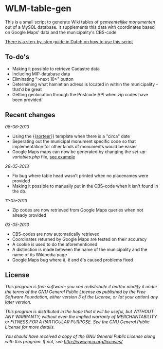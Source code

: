 WLM-table-gen
=============

This is a small script to generate Wiki tables of _gemeentelijke monumenten_ out of a MySQL database.
It supplements this data with coordinates based on Google Maps' data and the municipality's CBS-code

[There is a step-by-step guide in Dutch on how to use this script](http://nl.wikipedia.org/wiki/Wikipedia:Wikiproject/Erfgoed/Nederlandse_Erfgoed_Inventarisatie/Gemeentelijke_monumenten/WLM-table-gen)

To-do's
-------
* Making it possible to retrieve Cadastre data
* Including MIP-database data
* Eliminating ">next 10>" button
* Determining what hamlet an adress is located in within the municipality - that'd be great
* Getting geolocation through the Postcode API when zip codes have been provided

Recent changes
--------------
*08-06-2013*
* Using the {{[sorteer](http://nl.wikipedia.org/wiki/Sjabloon:Sorteer)}} template when there is a "circa" date
* Seperating out the municipal monument specific code so that implementation for other kinds of monuments would be easier
* Google Maps maps can now be generated by changing the _set-up-variables.php_ file, [see example](https://maps.google.com/maps/ms?msid=208244098044073223902.0004de8c739966a76b243&msa=0&ll=52.075022,4.411697&spn=0.052701,0.132093)

*29-05-2013*
* Fix bug where table head wasn't printed when no placenames were provided
* Making it possible to manually put in the CBS-code when it isn't found in the db.

*11-05-2013*
* Zip codes are now retrieved from Google Maps queries when not already provided

*03-05-2013*
* CBS-codes are now automatically retrieved
* Coordinates returned by Google Maps are tested on their accuracy
* A cookie is used to do the aforementioned
* A distinction is made between the name of the municipality and the name of its Wikipedia page
* Google Maps bug where â, ë and é's caused problems fixed

License
-------

*This program is free software: you can redistribute it and/or modify*
*it under the terms of the GNU General Public License as published by*
*the Free Software Foundation, either version 3 of the License, or*
*(at your option) any later version.*

*This program is distributed in the hope that it will be useful,*
*but WITHOUT ANY WARRANTY; without even the implied warranty of*
*MERCHANTABILITY or FITNESS FOR A PARTICULAR PURPOSE.  See the*
*GNU General Public License for more details.*

*You should have received a copy of the GNU General Public License*
*along with this program.  If not, see http://www.gnu.org/licenses/*
